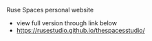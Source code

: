 Ruse Spaces personal website
- view full version through link below
- https://rusestudio.github.io/thespacesstudio/
